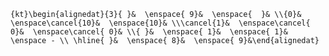 `{kt}\begin{alignedat}{3}{ }&  \enspace{ 9}&  \enspace{  }& \\{0}&  \enspace\cancel{10}&  \enspace{10}& \\\cancel{1}&  \enspace\cancel{ 0}&  \enspace\cancel{ 0}& \\{ }&  \enspace{ 1}&  \enspace{ 1}& \enspace - \\ \hline{ }&  \enspace{ 8}&  \enspace{ 9}&\end{alignedat}`